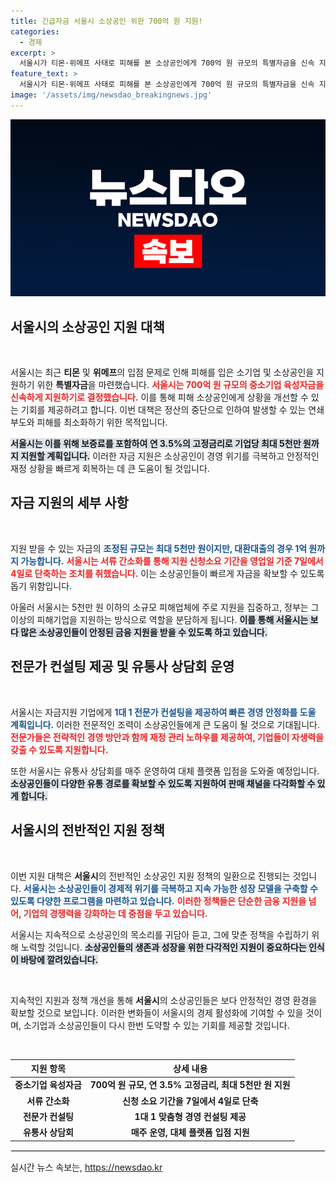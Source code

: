```yaml
---
title: 긴급자금 서울시 소상공인 위한 700억 원 지원!
categories:
  - 경제
excerpt: >
  서울시가 티몬·위메프 사태로 피해를 본 소상공인에게 700억 원 규모의 특별자금을 신속 지원합니다! 최대 5천만 원 지원과 전문가 컨설팅으로 경영 안정을 돕고, 매주 유통 상담회도 개최합니다.
feature_text: >
  서울시가 티몬·위메프 사태로 피해를 본 소상공인에게 700억 원 규모의 특별자금을 신속 지원합니다! 최대 5천만 원 지원과 전문가 컨설팅으로 경영 안정을 돕고, 매주 유통 상담회도 개최합니다.
image: '/assets/img/newsdao_breakingnews.jpg'
---
```


<p><img src="/assets/img/newsdao_breakingnews.jpg" alt="ranknews 속보" /></p>

<h2 data-ke-size="size26">서울시의 소상공인 지원 대책</h2>

<p data-ke-size="size16">&nbsp;</p>

<p>서울시는 최근 <strong>티몬</strong> 및 <strong>위메프</strong>의 입점 문제로 인해 피해를 입은 소기업 및 소상공인을 지원하기 위한 <strong>특별자금</strong>을 마련했습니다. <b><span style="color: #ee2323;">서울시는 700억 원 규모의 중소기업 육성자금을 신속하게 지원하기로 결정했습니다.</span></b> 이를 통해 피해 소상공인에게 상황을 개선할 수 있는 기회를 제공하려고 합니다. 이번 대책은 정산의 중단으로 인하여 발생할 수 있는 연쇄 부도와 피해를 최소화하기 위한 목적입니다.</p>

<p><b><span style="background-color: #21538527;">서울시는 이를 위해 보증료를 포함하여 연 3.5%의 고정금리로 기업당 최대 5천만 원까지 지원할 계획입니다.</span></b> 이러한 자금 지원은 소상공인이 경영 위기를 극복하고 안정적인 재정 상황을 빠르게 회복하는 데 큰 도움이 될 것입니다.</p>

<h2 data-ke-size="size26">자금 지원의 세부 사항</h2>

<p data-ke-size="size16">&nbsp;</p>

<p>지원 받을 수 있는 자금의 <b><span style="color: #1a5490;">조정된 규모는 최대 5천만 원이지만, 대환대출의 경우 1억 원까지 가능합니다.</span></b> <b><span style="color: #ee2323;">서울시는 서류 간소화를 통해 지원 신청소요 기간을 영업일 기준 7일에서 4일로 단축하는 조치를 취했습니다.</span></b> 이는 소상공인들이 빠르게 자금을 확보할 수 있도록 돕기 위함입니다.</p>

<p>아울러 서울시는 5천만 원 이하의 소규모 피해업체에 주로 지원을 집중하고, 정부는 그 이상의 피해기업을 지원하는 방식으로 역할을 분담하게 됩니다. <b><span style="background-color: #21538527;">이를 통해 서울시는 보다 많은 소상공인들이 안정된 금융 지원을 받을 수 있도록 하고 있습니다.</span></b></p>

<h2 data-ke-size="size26">전문가 컨설팅 제공 및 유통사 상담회 운영</h2>

<p data-ke-size="size16">&nbsp;</p>

<p>서울시는 자금지원 기업에게 <b><span style="color: #1a5490;">1대 1 전문가 컨설팅을 제공하여 빠른 경영 안정화를 도울 계획입니다.</span></b> 이러한 전문적인 조력이 소상공인들에게 큰 도움이 될 것으로 기대됩니다. <b><span style="color: #ee2323;">전문가들은 전략적인 경영 방안과 함께 재정 관리 노하우를 제공하여, 기업들이 자생력을 갖출 수 있도록 지원합니다.</span></b></p>

<p>또한 서울시는 유통사 상담회를 매주 운영하여 대체 플랫폼 입점을 도와줄 예정입니다. <b><span style="background-color: #21538527;">소상공인들이 다양한 유통 경로를 확보할 수 있도록 지원하여 판매 채널을 다각화할 수 있게 합니다.</span></b></p>

<h2 data-ke-size="size26">서울시의 전반적인 지원 정책</h2>

<p data-ke-size="size16">&nbsp;</p>

<p>이번 지원 대책은 <strong>서울시</strong>의 전반적인 소상공인 지원 정책의 일환으로 진행되는 것입니다. <b><span style="color: #1a5490;">서울시는 소상공인들이 경제적 위기를 극복하고 지속 가능한 성장 모델을 구축할 수 있도록 다양한 프로그램을 마련하고 있습니다.</span></b> <b><span style="color: #ee2323;">이러한 정책들은 단순한 금융 지원을 넘어, 기업의 경쟁력을 강화하는 데 중점을 두고 있습니다.</span></b></p>

<p>서울시는 지속적으로 소상공인의 목소리를 귀담아 듣고, 그에 맞춘 정책을 수립하기 위해 노력할 것입니다. <b><span style="background-color: #21538527;">소상공인들의 생존과 성장을 위한 다각적인 지원이 중요하다는 인식이 바탕에 깔려있습니다.</span></b></p>

<p data-ke-size="size16">&nbsp;</p>

<p>지속적인 지원과 정책 개선을 통해 <strong>서울시</strong>의 소상공인들은 보다 안정적인 경영 환경을 확보할 것으로 보입니다. 이러한 변화들이 서울시의 경제 활성화에 기여할 수 있을 것이며, 소기업과 소상공인들이 다시 한번 도약할 수 있는 기회를 제공할 것입니다. </p>

<p data-ke-size="size16">&nbsp;</p>

<table style="width: 100%; border-collapse: collapse;">
    <thead>
        <tr>
            <th style="text-align: center;">지원 항목</th>
            <th style="text-align: center;">상세 내용</th>
        </tr>
    </thead>
    <tbody>
        <tr>
            <td style="text-align: center; height: 17px;"><b>중소기업 육성자금</b></td>
            <td style="text-align: center; height: 17px;"><b>700억 원 규모, 연 3.5% 고정금리, 최대 5천만 원 지원</b></td>
        </tr>
        <tr>
            <td style="text-align: center; height: 17px;"><b>서류 간소화</b></td>
            <td style="text-align: center; height: 17px;"><b>신청 소요 기간을 7일에서 4일로 단축</b></td>
        </tr>
        <tr>
            <td style="text-align: center; height: 17px;"><b>전문가 컨설팅</b></td>
            <td style="text-align: center; height: 17px;"><b>1대 1 맞춤형 경영 컨설팅 제공</b></td>
        </tr>
        <tr>
            <td style="text-align: center; height: 17px;"><b>유통사 상담회</b></td>
            <td style="text-align: center; height: 17px;"><b>매주 운영, 대체 플랫폼 입점 지원</b></td>
        </tr>
    </tbody>
</table>

<hr style="border: 1px solid #eee;">
실시간 뉴스 속보는, <a href="https://newsdao.kr" rel="dofollow">https://newsdao.kr</a>


